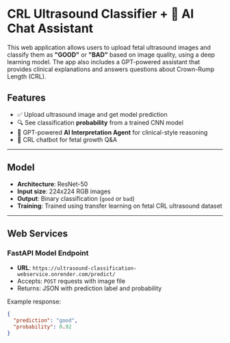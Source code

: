 # CRL Ultrasound Classifier + 🧠 AI Chat Assistant

This web application allows users to upload fetal ultrasound images and classify them as **"GOOD"** or **"BAD"** based on image quality, using a deep learning model. The app also includes a GPT-powered assistant that provides clinical explanations and answers questions about Crown-Rump Length (CRL).

## Features

- ✅ Upload ultrasound image and get model prediction
- 🔍 See classification **probability** from a trained CNN model
- 🤖 GPT-powered **AI Interpretation Agent** for clinical-style reasoning
- 💬 CRL chatbot for fetal growth Q&A

---

## Model

- **Architecture**: ResNet-50
- **Input size**: 224x224 RGB images
- **Output**: Binary classification (`good` or `bad`)
- **Training**: Trained using transfer learning on fetal CRL ultrasound dataset

---

## Web Services

### FastAPI Model Endpoint
- **URL**: `https://ultrasound-classification-webservice.onrender.com/predict/`
- Accepts: `POST` requests with image file
- Returns: JSON with prediction label and probability

Example response:
```json
{
  "prediction": "good",
  "probability": 0.92
}